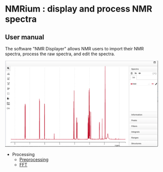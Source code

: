 # NMRium : display and process NMR spectra

## User manual

The software "NMR Displayer" allows NMR users to import their NMR spectra, process the raw spectra, and edit the spectra.


<img src="images/general.png" />


- Processing
  - [Preprocessing](processing/preprocessing/README.md)
  - [FFT](processing/fft/README.md)